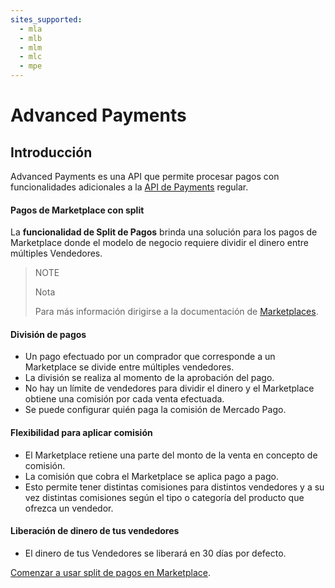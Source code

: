 ```yaml
---
sites_supported:
  - mla
  - mlb
  - mlm
  - mlc
  - mpe
---
```


# Advanced Payments
## Introducción

Advanced Payments es una API que permite procesar pagos con funcionalidades adicionales a la [API de Payments](https://www.mercadopago.com.ar/developers/es/guides/payments/api/introduction/) regular.

#### Pagos de Marketplace con split

La **funcionalidad de Split de Pagos** brinda una solución para los pagos de Marketplace donde el modelo de negocio requiere dividir el dinero entre múltiples Vendedores.

> NOTE
>
> Nota
>
> Para más información dirigirse a la documentación de [Marketplaces](https://www.mercadopago.com.ar/developers/es/guides/marketplace/api/introduction/).

#### División de pagos

* Un pago efectuado por un comprador que corresponde a un Marketplace se divide entre múltiples vendedores.
* La división se realiza al momento de la aprobación del pago.
* No hay un límite de vendedores para dividir el dinero y el Marketplace obtiene una comisión por cada venta efectuada.
* Se puede configurar quién paga la comisión de Mercado Pago.

#### Flexibilidad para aplicar comisión

* El Marketplace retiene una parte del monto de la venta en concepto de comisión.
* La comisión que cobra el Marketplace se aplica pago a pago.
* Esto permite tener distintas comisiones para distintos vendedores y a su vez distintas comisiones según el tipo o categoría del producto que ofrezca un vendedor.

#### Liberación de dinero de tus vendedores 

* El dinero de tus Vendedores se liberará en 30 días por defecto.

[Comenzar a usar split de pagos en Marketplace](https://www.mercadopago.com.ar/developers/es/guides/marketplace/advanced-payments/receive-split-payments/).
